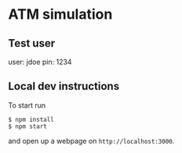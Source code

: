 # ATM simulation

## Test user

user: jdoe
pin: 1234

## Local dev instructions

To start run

```
$ npm install
$ npm start
```

and open up a webpage on `http://localhost:3000`.
